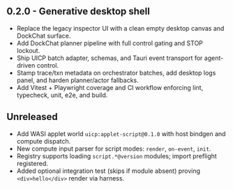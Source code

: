 ﻿## 0.2.0 - Generative desktop shell
- Replace the legacy inspector UI with a clean empty desktop canvas and DockChat surface.
- Add DockChat planner pipeline with full control gating and STOP lockout.
- Ship UICP batch adapter, schemas, and Tauri event transport for agent-driven control.
- Stamp trace/txn metadata on orchestrator batches, add desktop logs panel, and harden planner/actor fallbacks.
- Add Vitest + Playwright coverage and CI workflow enforcing lint, typecheck, unit, e2e, and build.

## Unreleased
- Add WASI applet world `uicp:applet-script@0.1.0` with host bindgen and compute dispatch.
- New compute input parser for script modes: `render`, `on-event`, `init`.
- Registry supports loading `script.*@version` modules; import preflight registered.
- Added optional integration test (skips if module absent) proving `<div>hello</div>` render via harness.
